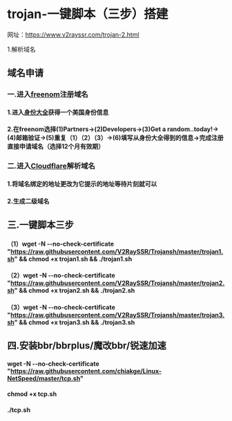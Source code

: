 # trojan-一键脚本（三步）搭建
网址：https://www.v2rayssr.com/trojan-2.html

1.解析域名
## 域名申请

### 一.进入[freenom](https://www.freenom.com/zh/index.html?lang=zh)注册域名

#### 1.进入[身份大全](http://shenfendaquan.com/)获得一个美国身份信息

#### 2.在freenom选择(1)Partners->(2)Developers->(3)Get a random..today!->(4)邮箱验证->(5)重复（1）（2）（3）->(6)填写从身份大全得到的信息->完成注册直接申请域名（选择12个月有效期）

### 二.进入[Cloudflare](https://www.cloudflare.com/)解析域名

#### 1.将域名绑定的地址更改为它提示的地址等待片刻就可以

#### 2.生成二级域名

## 三.一键脚本三步

#### （1）wget -N --no-check-certificate "https://raw.githubusercontent.com/V2RaySSR/Trojansh/master/trojan1.sh" && chmod +x trojan1.sh && ./trojan1.sh

#### （2）wget -N --no-check-certificate "https://raw.githubusercontent.com/V2RaySSR/Trojansh/master/trojan2.sh" && chmod +x trojan2.sh && ./trojan2.sh

#### （3）wget -N --no-check-certificate "https://raw.githubusercontent.com/V2RaySSR/Trojansh/master/trojan3.sh" && chmod +x trojan3.sh && ./trojan3.sh

## 四.安装bbr/bbrplus/魔改bbr/锐速加速

#### wget -N --no-check-certificate "https://raw.githubusercontent.com/chiakge/Linux-NetSpeed/master/tcp.sh"

####  chmod +x tcp.sh

####  ./tcp.sh
